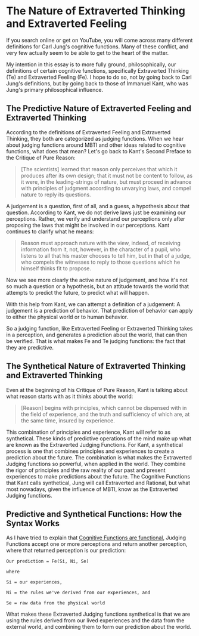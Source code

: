 # The Nature of Extraverted Thinking and Extraverted Feeling

If you search online or get on YouTube, you will come across many different definitions for Carl Jung's cognitive functions. Many of these conflict, and very few actually seem to be able to get to the heart of the matter.

My intention in this essay is to more fully ground, philosophically, our definitions of certain cognitive functions, specifically Extraverted Thinking (Te) and Extraverted Feeling (Fe). I hope to do so, not by going back to Carl Jung's definitions, but by going back to those of Immanuel Kant, who was Jung's primary philosophical influence.

## The Predictive Nature of Extraverted Feeling and Extraverted Thinking

According to the definitions of Extraverted Feeling and Extraverted Thinking, they both are categorized as judging functions. When we hear about judging functions around MBTI and other ideas related to cognitive functions, what does that mean? Let's go back to Kant's Second Preface to the Critique of Pure Reason:

> [The scientists] learned that reason only perceives that which it produces after its own design; that it must not be content to follow, as it were, in the leading-strings of nature, but must proceed in advance with principles of judgment according to unvarying laws, and compel nature to reply its questions.

A judgement is a question, first of all, and a guess, a hypothesis about that question. According to Kant, we do not derive laws just be examining our perceptions. Rather, we verify and understand our perceptions only after proposing the laws that might be involved in our perceptions. Kant continues to clarify what he means:

> Reason must approach nature with the view, indeed, of receiving information from it, not, however, in the character of a pupil, who listens to all that his master chooses to tell him, but in that of a judge, who compels the witnesses to reply to those questions which he himself thinks fit to propose.

Now we see more clearly the active nature of judgement, and how it's not so much a question or a hypothesis, but an attitude towards the world that attempts to predict the future, to predict what will happen.

With this help from Kant, we can attempt a definition of a judgement: A judgement is a prediction of behavior. That prediction of behavior can apply to either the physical world or to human behavior.

So a judging function, like Extraverted Feeling or Extraverted Thinking takes in a perception, and generates a prediction about the world, that can then be verified. That is what makes Fe and Te judging functions: the fact that they are predictive.

## The Synthetical Nature of Extraverted Thinking and Extraverted Thinking

Even at the beginning of his Critique of Pure Reason, Kant is talking about what reason starts with as it thinks about the world:

> [Reason] begins with principles, which cannot be dispensed with in the field of experience, and the truth and sufficiency of which are, at the same time, insured by experience.

This combination of principles and experience, Kant will refer to as synthetical. These kinds of predictive operations of the mind make up what are known as the Extraverted Judging Functions. For Kant, a synthetical process is one that combines principles and experiences to create a prediction about the future. The combination is what makes the Extraverted Judging functions so powerful, when applied in the world. They combine the rigor of principles and the raw reality of our past and present experiences to make predictions about the future. The Cognitive Functions that Kant calls synthetical, Jung will call Extraverted and Rational, but what most nowadays, given the influence of MBTI, know as the Extraverted Judging functions.


## Predictive and Synthetical Functions: How the Syntax Works

As I have tried to explain that [Cognitive Functions are functional](cog_funcs_are_functional.md), Judging Functions accept one or more perceptions and return another perception, where that returned perception is our prediction:

    Our prediction = Fe(Si, Ni, Se)

    where

    Si = our experiences,

    Ni = the rules we've derived from our experiences, and

    Se = raw data from the physical world

What makes these Extraverted Judging functions synthetical is that we are using the rules derived from our lived experiences and the data from the external world, and combining them to form our prediction about the world.

